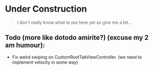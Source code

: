 # Under Construction

> I don't really know what to put here yet so give me a bit...

## Todo (more like dotodo amirite?) (excuse my 2 am humour):
 - Fix weird swiping on CustomRootTabViewController. (we need to implement velocity in some way)
